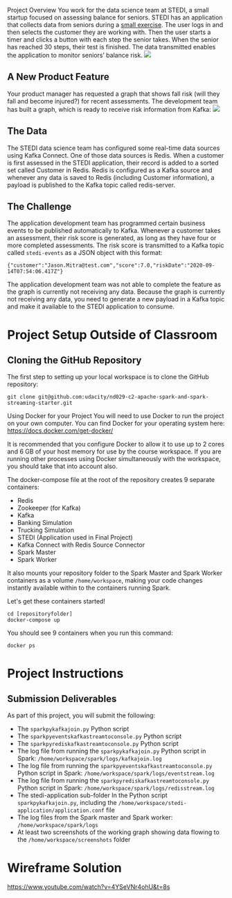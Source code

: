 Project Overview
You work for the data science team at STEDI, a small startup focused on assessing balance for seniors. STEDI has an application that collects data from seniors during a [small exercise](https://youtu.be/XosjuXTCGeg). The user logs in and then selects the customer they are working with. Then the user starts a timer and clicks a button with each step the senior takes. When the senior has reached 30 steps, their test is finished. The data transmitted enables the application to monitor seniors’ balance risk.
![](https://video.udacity-data.com/topher/2020/September/5f68db8a_stedi-application/stedi-application.png)

## A New Product Feature
Your product manager has requested a graph that shows fall risk (will they fall and become injured?) for recent assessments. The development team has built a graph, which is ready to receive risk information from Kafka:
![](https://video.udacity-data.com/topher/2020/September/5f68db1d_stedi-graph/stedi-graph.png)

## The Data
The STEDI data science team has configured some real-time data sources using Kafka Connect. One of those data sources is Redis. When a customer is first assessed in the STEDI application, their record is added to a sorted set called Customer in Redis. Redis is configured as a Kafka source and whenever any data is saved to Redis (including Customer information), a payload is published to the Kafka topic called redis-server.

## The Challenge
The application development team has programmed certain business events to be published automatically to Kafka. Whenever a customer takes an assessment, their risk score is generated, as long as they have four or more completed assessments. The risk score is transmitted to a Kafka topic called `stedi-events` as a JSON object with this format:
```
{"customer":"Jason.Mitra@test.com","score":7.0,"riskDate":"2020-09-14T07:54:06.417Z"}
```
The application development team was not able to complete the feature as the graph is currently not receiving any data. Because the graph is currently not receiving any data, you need to generate a new payload in a Kafka topic and make it available to the STEDI application to consume.


# Project Setup Outside of Classroom
## Cloning the GitHub Repository
The first step to setting up your local workspace is to clone the GitHub repository:
```
git clone git@github.com:udacity/nd029-c2-apache-spark-and-spark-streaming-starter.git
```
Using Docker for your Project
You will need to use Docker to run the project on your own computer. You can find Docker for your operating system here: https://docs.docker.com/get-docker/

It is recommended that you configure Docker to allow it to use up to 2 cores and 6 GB of your host memory for use by the course workspace. If you are running other processes using Docker simultaneously with the workspace, you should take that into account also.

The docker-compose file at the root of the repository creates 9 separate containers:
* Redis
* Zookeeper (for Kafka)
* Kafka
* Banking Simulation
* Trucking Simulation
* STEDI (Application used in Final Project)
* Kafka Connect with Redis Source Connector
* Spark Master
* Spark Worker

It also mounts your repository folder to the Spark Master and Spark Worker containers as a volume `/home/workspace`, making your code changes instantly available within to the containers running Spark.

Let's get these containers started!
```
cd [repositoryfolder]
docker-compose up
```
You should see 9 containers when you run this command:
```
docker ps
```


# Project Instructions
## Submission Deliverables
As part of this project, you will submit the following:
* The `sparkpykafkajoin.py` Python script
* The `sparkpyeventskafkastreamtoconsole.py` Python script
* The `sparkpyrediskafkastreamtoconsole.py` Python script
* The log file from running the `sparkpykafkajoin.py` Python script in Spark: `/home/workspace/spark/logs/kafkajoin.log`
* The log file from running the `sparkpyeventskafkastreamtoconsole.py` Python script in Spark: `/home/workspace/spark/logs/eventstream.log`
* The log file from running the `sparkpyrediskafkastreamtoconsole.py` Python script in Spark: `/home/workspace/spark/logs/redisstream.log`
* The stedi-application sub-folder In the Python script `sparkpykafkajoin.py`, including the `/home/workspace/stedi-application/application.conf` file
* The log files from the Spark master and Spark worker: `/home/workspace/spark/logs`
* At least two screenshots of the working graph showing data flowing to the `/home/workspace/screenshots` folder


# Wireframe Solution
https://www.youtube.com/watch?v=4YSeVNr4ohU&t=8s